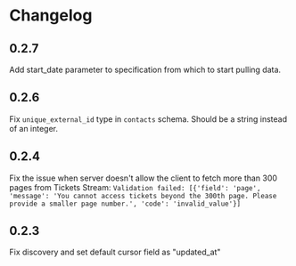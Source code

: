 # Changelog

## 0.2.7
Add start_date parameter to specification from which to start pulling data.

## 0.2.6
Fix `unique_external_id` type in `contacts` schema. Should be a string 
instead of an integer.

## 0.2.4
Fix the issue when server doesn't allow the client to fetch more than 300 pages from Tickets Stream:
`Validation failed: [{'field': 'page', 'message': 'You cannot access tickets beyond the 300th page. Please provide a smaller page number.', 'code': 'invalid_value'}]`

## 0.2.3
Fix discovery and set default cursor field as "updated_at"
